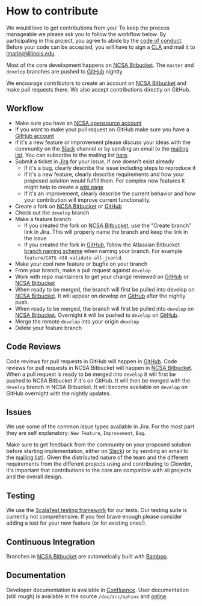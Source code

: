 # How to contribute

We would love to get contributions from you! To keep the process manageable we please ask you to follow the workflow 
below. By participating in this project, you agree to abide by the [code of conduct](https://clowderframework.org/pdf/Clowder-CoC.pdf).
Before your code can be accepted, you will have to sign a [CLA](https://clowderframework.org/pdf/Clowder-CLA.pdf)
and mail it to lmarini@illinois.edu.

Most of the core development happens on [NCSA Bitbucket][bitbucket]. The `master` and `develop` branches are pushed to 
[GitHub][github] nightly.

We encourage contributors to create an account on [NCSA Bitbucket][bitbucket] and make pull requests there. We also accept 
contributions directly on GitHub.

## Workflow

* Make sure you have an [NCSA opensource account][confluence_signup]
* If you want to make your pull request on GitHub make sure you have a [GitHub account](https://github.com/signup/free)
* If it's a new feature or improvement please discuss your ideas with the community on the [Slack][slack] channel 
  or by sending an email to the  [mailing list](mailto:clowder@lists.illinois.edu). You can subscribe 
  to the mailing list [here](https://lists.illinois.edu/lists/subscribe/clowder).
* Submit a ticket in [Jira][jira] for your issue, if one doesn't exist already
  * If it's a bug, clearly describe the issue including steps to reproduce it
  * If it's a new feature, clearly describe requirements and how your proposed solution would fulfill them. For complex
  new features it might help to create a [wiki page][wiki]
  * If it's an improvement, clearly describe the current behavior and how your contribution will improve current functionality.
* Create a fork on [NCSA Bitbucket][bitbucket] or [GitHub][github]
* Check out the `develop` branch
* Make a feature branch
  * If you created the fork on [NCSA Bitbucket][bitbucket], use the "Create branch" link in Jira. This will properly name the branch
   and keep the link in the issue
  * If you created the fork in [GitHub][github], follow the Atlassian Bitbucket [branch naming scheme][branches] when naming your 
    branch. For example `feature/CATS-438-validate-all-jsonld`.
* Make your cool new feature or bugfix on your branch
* From your branch, make a pull request against `develop`
* Work with repo maintainers to get your change reviewed on [GitHub][github] or [NCSA Bitbucket][bitbucket]
* When ready to be merged, the branch will first be pulled into develop on [NCSA Bitbucket][bitbucket]. It will appear on develop on 
  [GitHub][github] after the nightly push.
* When ready to be merged, the branch will first be pulled into `develop` on [NCSA Bitbucket][bitbucket].
    Overnight it will be pushed to `develop` on [GitHub][github].
* Merge the remote `develop` into your origin `develop`
* Delete your feature branch

## Code Reviews

Code reviews for pull requests in GitHub will happen in [GitHub][github]. Code reviews for pull requests in 
NCSA Bitbucket will happen in [NCSA Bitbucket][bitbucket]. When a pull request is ready to be merged into 
`develop` it will first be pushed to NCSA Bitbucket if it's on GitHub. It will then be merged with the `develop` 
branch in NCSA Bitbucket. It will become available on `develop` on GitHub overnight with the nightly updates.

## Issues

We use some of the common issue types available in Jira. For the most part they are self explanatory: `New Feature`, 
`Improvement`, `Bug`.

Make sure to get feedback from the community on your proposed solution before starting implementation, either on 
[Slack][slack]) or by sending an email to the [mailing list](mailto:clowder@lists.illinois.edu)). Given the 
distributed nature of the team and the different requirements from the different projects using and contributing to 
Clowder, it's important that contributions to the core are compatible with all projects and the overall design.

## Testing

We use the [ScalaTest testing framework][scalatest] for our tests. Our testing suite is currently not comprehensive. If 
you feel brave enough please consider adding a test for your new feature (or for existing ones!).

## Continuous Integration

Branches in [NCSA Bitbucket][bitbucket] are automatically built with [Bamboo][bamboo].

## Documentation

Developer documentation is available in [Confluence][confluence]. User documentation (still rough) is available in the source 
`/doc/src/sphinx` and [online][userdocs].

[confluence_signup]: https://opensource.ncsa.illinois.edu/confluence/signup.action
[github]: https://github.com/clowder-framework
[branches]: https://confluence.atlassian.com/bitbucketserver/using-branches-in-bitbucket-server-776639968.html#UsingbranchesinBitbucketServer-Creatingbranches
[scalatest]: http://www.scalatest.org/
[slack]: https://join.slack.com/t/clowder-software/shared_invite/enQtMzQzOTg0Nzk3OTUzLTUxYzVhMzZlZDlhMTc0NzNiZTBiNjcyMTEzNjdmMjc5MTA2MTAzMDQwNmUzYTdmNDQyNGMwOWM1Y2YxMzdhNGM
[jira]: https://opensource.ncsa.illinois.edu/jira/projects/CATS
[wiki]: https://opensource.ncsa.illinois.edu/confluence/display/CATS
[bitbucket]: https://opensource.ncsa.illinois.edu/bitbucket/projects/CATS
[bamboo]: https://opensource.ncsa.illinois.edu/bamboo/browse/CATS
[userdocs]: https://clowderframework.org/docs/
[confluence]: https://opensource.ncsa.illinois.edu/confluence/display/CATS/Home
